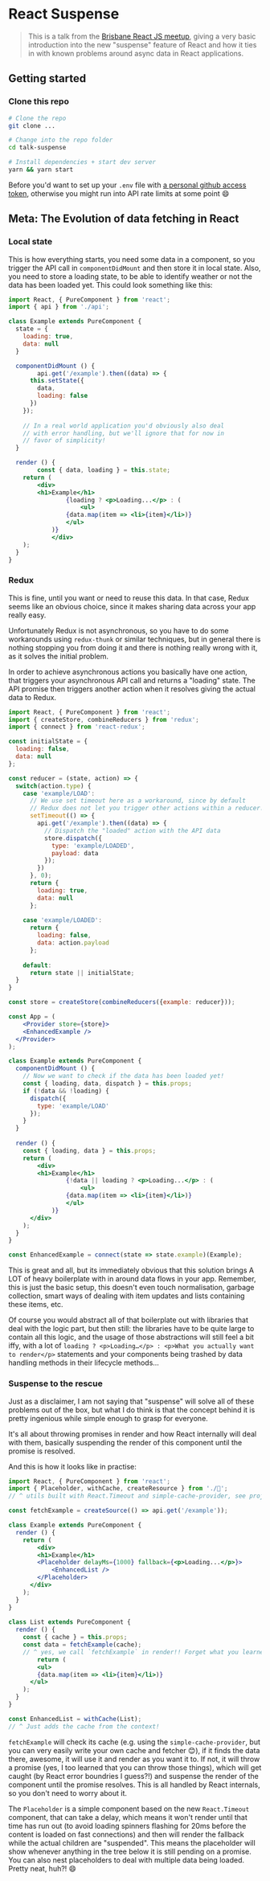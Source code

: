 # React Suspense

> This is a talk from the [Brisbane React JS meetup](https://www.meetup.com/en-AU/Brisbane-ReactJS-Meetup/), giving a very basic introduction into the new "suspense" feature of React and how it ties in with known problems around async data in React applications.

## Getting started

### Clone this repo

```bash
# Clone the repo
git clone ...

# Change into the repo folder
cd talk-suspense

# Install dependencies + start dev server
yarn && yarn start
```

Before you'd want to set up your `.env` file with [a personal github access token](https://developer.github.com/v3/#authentication), otherwise you might run into API rate limits at some point 😄

## Meta: The Evolution of data fetching in React

### Local state

This is how everything starts, you need some data in a component, so you trigger the API call in `componentDidMount` and then store it in local state. Also, you need to store a loading state, to be able to identify weather or not the data has been loaded yet. This could look something like this:

```jsx
import React, { PureComponent } from 'react';
import { api } from './api';

class Example extends PureComponent {
  state = {
    loading: true,
    data: null
  }

  componentDidMount () {
		api.get('/example').then((data) => {
      this.setState({
        data,
        loading: false
      })
    });
    
    // In a real world application you'd obviously also deal
    // with error handling, but we'll ignore that for now in
    // favor of simplicity!
  }

  render () {
		const { data, loading } = this.state;
    return (
    	<div>
      	<h1>Example</h1>
				{loading ? <p>Loading...</p> : (
					<ul>
      			{data.map(item => <li>{item}</li>)}
     			</ul>
    		)}
			</div>
    );
  }
}
```

### Redux

This is fine, until you want or need to reuse this data. In that case, Redux seems like an obvious choice, since it makes sharing data across your app really easy.

Unfortunately Redux is not asynchronous, so you have to do some workarounds using `redux-thunk` or similar techniques, but in general there is nothing stopping you from doing it and there is nothing really wrong with it, as it solves the initial problem.

In order to achieve asynchronous actions you basically have one action, that triggers your asynchronous API call and returns a "loading" state. The API promise then triggers another action when it resolves giving the actual data to Redux.

```jsx
import React, { PureComponent } from 'react';
import { createStore, combineReducers } from 'redux';
import { connect } from 'react-redux';

const initialState = { 
  loading: false, 
  data: null 
};

const reducer = (state, action) => {
  switch(action.type) {
    case 'example/LOAD':
      // We use set timeout here as a workaround, since by default
      // Redux does not let you trigger other actions within a reducer!
      setTimeout(() => {
        api.get('/example').then((data) => {
          // Dispatch the "loaded" action with the API data
          store.dispatch({
            type: 'example/LOADED',
            payload: data
          });
        })
      }, 0);
      return {
        loading: true,
        data: null
      };
      
    case 'example/LOADED':
      return {
        loading: false,
        data: action.payload
      };
      
    default:
      return state || initialState;
  }
}

const store = createStore(combineReducers({example: reducer}));

const App = (
	<Provider store={store}>
  	<EnhancedExample />
  </Provider>
);

class Example extends PureComponent {
  componentDidMount () {
    // Now we want to check if the data has been loaded yet!
    const { loading, data, dispatch } = this.props;
    if (!data && !loading) {
      dispatch({
        type: 'example/LOAD'
      });
    }
  }
  
  render () {
    const { loading, data } = this.props;
    return (
    	<div>
        <h1>Example</h1>
				{!data || loading ? <p>Loading...</p> : (
					<ul>
      			{data.map(item => <li>{item}</li>)}
     			</ul>
    		)}
      </div>
    );
  }
}

const EnhancedExample = connect(state => state.example)(Example);
```

This is great and all, but its immediately obvious that this solution brings A LOT of heavy boilerplate with in around data flows in your app. Remember, this is just the basic setup, this doesn't even touch normalisation, garbage collection, smart ways of dealing with item updates and lists containing these items, etc.

Of course you would abstract all of that boilerplate out with libraries that deal with the logic part, but then still: the libraries have to be quite large to contain all this logic, and the usage of those abstractions will still feel a bit iffy, with a lot of `loading ? <p>Loading…</p> : <p>What you actually want to render</p>` statements and your components being trashed by data handling methods in their lifecycle methods...

### Suspense to the rescue

Just as a disclaimer, I am not saying that "suspense" will solve all of these problems out of the box, but what I do think is that the concept behind it is pretty ingenious while simple enough to grasp for everyone.

It's all about throwing promises in render and how React internally will deal with them, basically suspending the render of this component until the promise is resolved.

And this is how it looks like in practise:

```jsx
import React, { PureComponent } from 'react';
import { Placeholder, withCache, createResource } from './🚀'; 
// ^ utils built with React.Timeout and simple-cache-provider, see project source for more details :)

const fetchExample = createSource(() => api.get('/example'));

class Example extends PureComponent {
  render () {
    return (
    	<div>
      	<h1>Example</h1>
        <Placeholder delayMs={1000} fallback={<p>Loading...</p>}>
        	<EnhancedList />
        </Placeholder>
      </div>
    );
  }
}
  
class List extends PureComponent {
  render () {
    const { cache } = this.props;
    const data = fetchExample(cache);
    // ^ yes, we call `fetchExample` in render!! Forget what you learned and/or have been told over the last couple of years, this is ok 🙃😄
		return (
    	<ul>
        {data.map(item => <li>{item}</li>)}
      </ul>
    );
  }
}

const EnhancedList = withCache(List); 
// ^ Just adds the cache from the context!
```

`fetchExample` will check its cache (e.g. using the `simple-cache-provider`, but you can very easily write your own cache and fetcher 😊), if it finds the data there, awesome, it will use it and render as you want it to. If not, it will throw a promise (yes, I too learned that you can throw those things), which will get caught (by React error boundries I guess?!) and suspense the render of the component until the promise resolves. This is all handled by React internals, so you don't need to worry about it.

The `Placeholder` is a simple component based on the new `React.Timeout` component, that can take a delay, which means it won't render until that time has run out (to avoid loading spinners flashing for 20ms before the content is loaded on fast connections) and then will render the fallback while the actual children are "suspended". This means the placeholder will show whenever anything in the tree below it is still pending on a promise. You can also nest placeholders to deal with multiple data being loaded. Pretty neat, huh?! 😄
